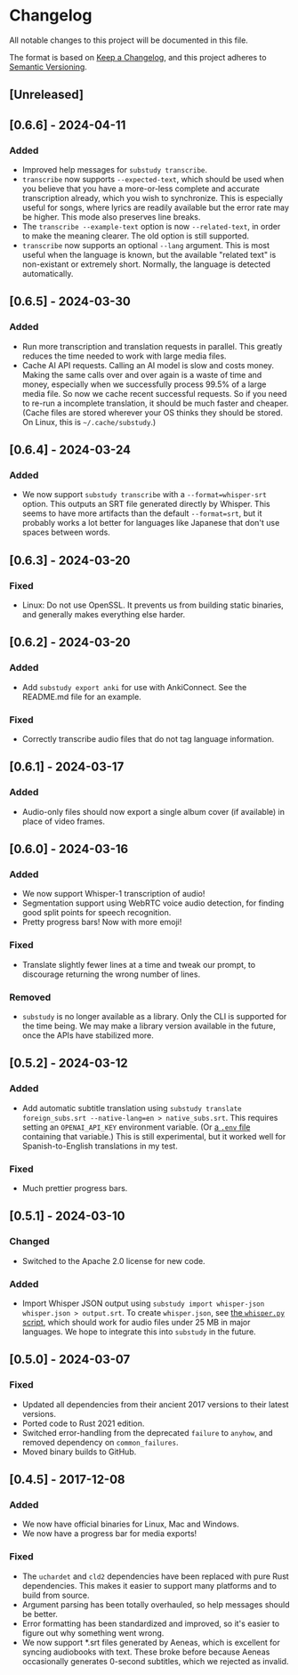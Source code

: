 # Changelog

All notable changes to this project will be documented in this file.

The format is based on [Keep a Changelog](https://keepachangelog.com/en/1.1.0/), and this project adheres to [Semantic Versioning](https://semver.org/spec/v2.0.0.html).

## [Unreleased]

## [0.6.6] - 2024-04-11

### Added

- Improved help messages for `substudy transcribe`.
- `transcribe` now supports `--expected-text`, which should be used when you believe that you have a more-or-less complete and accurate transcription already, which you wish to synchronize. This is especially useful for songs, where lyrics are readily available but the error rate may be higher. This mode also preserves line breaks.
- The `transcribe --example-text` option is now `--related-text`, in order to make the meaning clearer. The old option is still supported.
- `transcribe` now supports an optional `--lang` argument. This is most useful when the language is known, but the available "related text" is non-existant or extremely short. Normally, the language is detected automatically.

## [0.6.5] - 2024-03-30

### Added

- Run more transcription and translation requests in parallel. This greatly reduces the time needed to work with large media files.
- Cache AI API requests. Calling an AI model is slow and costs money. Making the same calls over and over again is a waste of time and money,
especially when we successfully process 99.5% of a large media file. So now we cache recent successful requests. So if you need to re-run a incomplete translation, it should be much faster and cheaper. (Cache files are stored wherever your OS thinks they should be stored. On Linux, this is `~/.cache/substudy`.)

## [0.6.4] - 2024-03-24

### Added

- We now support `substudy transcribe` with a `--format=whisper-srt` option. This outputs an SRT file generated directly by Whisper. This seems to have more artifacts than the default `--format=srt`, but it probably works a lot better for languages like Japanese that don't use spaces between words.

## [0.6.3] - 2024-03-20

### Fixed

- Linux: Do not use OpenSSL. It prevents us from building static binaries, and generally makes everything else harder.

## [0.6.2] - 2024-03-20

### Added

- Add `substudy export anki` for use with AnkiConnect. See the README.md file for an example.

### Fixed

- Correctly transcribe audio files that do not tag language information.

## [0.6.1] - 2024-03-17

### Added

- Audio-only files should now export a single album cover (if available) in place of video frames.

## [0.6.0] - 2024-03-16

### Added

- We now support Whisper-1 transcription of audio!
- Segmentation support using WebRTC voice audio detection, for finding good split points for speech recognition.
- Pretty progress bars! Now with more emoji!

### Fixed

- Translate slightly fewer lines at a time and tweak our prompt, to discourage returning the wrong number of lines.

### Removed

- `substudy` is no longer available as a library. Only the CLI is supported for the time being. We may make a library version available in the future, once the APIs have stabilized more.

## [0.5.2] - 2024-03-12

### Added

- Add automatic subtitle translation using `substudy translate foreign_subs.srt --native-lang=en > native_subs.srt`. This requires setting an `OPENAI_API_KEY` environment variable. (Or [a `.env` file](https://crates.io/crates/dotenv) containing that variable.) This is still experimental, but it worked well for Spanish-to-English translations in my test.

### Fixed

- Much prettier progress bars.

## [0.5.1] - 2024-03-10

### Changed

- Switched to the Apache 2.0 license for new code.

### Added

- Import Whisper JSON output using `substudy import whisper-json whisper.json > output.srt`. To create `whisper.json`, see [the `whisper.py` script](https://github.com/emk/subtitles-rs/blob/a7f9f03bdf45ea22550b9abe311bb473dd449cc3/python-experiments/whisper.py), which should work for audio files under 25 MB in major languages. We hope to integrate this into `substudy` in the future.

## [0.5.0] - 2024-03-07

### Fixed

- Updated all dependencies from their ancient 2017 versions to their latest versions.
- Ported code to Rust 2021 edition.
- Switched error-handling from the deprecated `failure` to `anyhow`, and removed dependency on `common_failures`.
- Moved binary builds to GitHub.

## [0.4.5] - 2017-12-08

### Added

- We now have official binaries for Linux, Mac and Windows.
- We now have a progress bar for media exports!

### Fixed

- The `uchardet` and `cld2` dependencies have been replaced with pure Rust dependencies. This makes it easier to support many platforms and to build from source.
- Argument parsing has been totally overhauled, so help messages should be better.
- Error formatting has been standardized and improved, so it's easier to figure out why something went wrong.
- We now support *.srt files generated by Aeneas, which is excellent for syncing audiobooks with text. These broke before because Aeneas occasionally generates 0-second subtitles, which we rejected as invalid.

